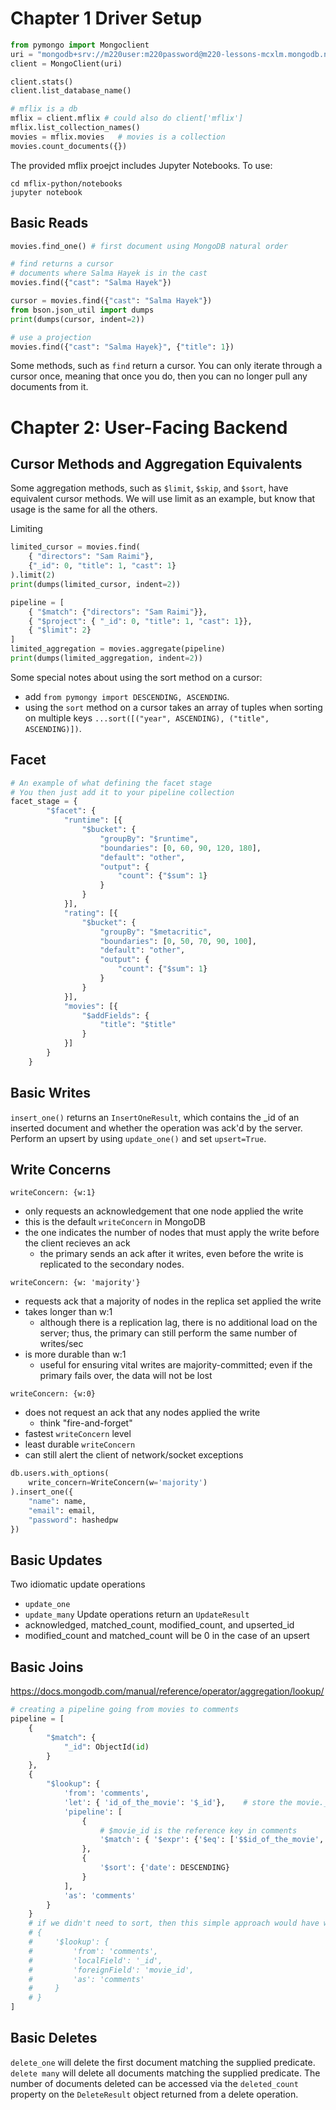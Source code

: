 # Chapter 1 Driver Setup
```python
from pymongo import Mongoclient
uri = "mongodb+srv://m220user:m220password@m220-lessons-mcxlm.mongodb.net/test"
client = MongoClient(uri)

client.stats()
client.list_database_name()

# mflix is a db
mflix = client.mflix # could also do client['mflix']
mflix.list_collection_names()
movies = mflix.movies   # movies is a collection
movies.count_documents({})
```

The provided mflix proejct includes Jupyter Notebooks.
To use:
```
cd mflix-python/notebooks
jupyter notebook
```

## Basic Reads
```python
movies.find_one() # first document using MongoDB natural order

# find returns a cursor
# documents where Salma Hayek is in the cast
movies.find({"cast": "Salma Hayek"})

cursor = movies.find({"cast": "Salma Hayek"})
from bson.json_util import dumps
print(dumps(cursor, indent=2))

# use a projection
movies.find({"cast": "Salma Hayek}", {"title": 1})
```

Some methods, such as `find` return a cursor.
You can only iterate through a cursor once, meaning that once you do, then you can no longer pull any documents from it.

# Chapter 2: User-Facing Backend
## Cursor Methods and Aggregation Equivalents

Some aggregation methods, such as `$limit`, `$skip`, and `$sort`, have equivalent cursor methods.
We will use limit as an example, but know that usage is the same for all the others.

Limiting

```python
limited_cursor = movies.find(
    { "directors": "Sam Raimi"},
    {"_id": 0, "title": 1, "cast": 1}
).limit(2)
print(dumps(limited_cursor, indent=2))

pipeline = [
    { "$match": {"directors": "Sam Raimi"}},
    { "$project": { "_id": 0, "title": 1, "cast": 1}},
    { "$limit": 2}
]
limited_aggregation = movies.aggregate(pipeline)
print(dumps(limited_aggregation, indent=2))
```

Some special notes about using the sort method on a cursor:
- add `from pymongy import DESCENDING, ASCENDING`.
- using the `sort` method on a cursor takes an array of tuples when sorting on multiple keys `...sort([("year", ASCENDING), ("title", ASCENDING)])`.

## Facet
```python
# An example of what defining the facet stage
# You then just add it to your pipeline collection
facet_stage = {
        "$facet": {
            "runtime": [{
                "$bucket": {
                    "groupBy": "$runtime",
                    "boundaries": [0, 60, 90, 120, 180],
                    "default": "other",
                    "output": {
                        "count": {"$sum": 1}
                    }
                }
            }],
            "rating": [{
                "$bucket": {
                    "groupBy": "$metacritic",
                    "boundaries": [0, 50, 70, 90, 100],
                    "default": "other",
                    "output": {
                        "count": {"$sum": 1}
                    }
                }
            }],
            "movies": [{
                "$addFields": {
                    "title": "$title"
                }
            }]
        }
    }
```

## Basic Writes
`insert_one()` returns an `InsertOneResult`, which contains the _id of an inserted document and whether the operation was ack'd by the server.
Perform an upsert by using `update_one()` and set `upsert=True`.

## Write Concerns
`writeConcern: {w:1}`
- only requests an acknowledgement that one node applied the write
- this is the default `writeConcern` in MongoDB
- the one indicates the number of nodes that must apply the write before the client recieves an ack
  - the primary sends an ack after it writes, even before the write is replicated to the secondary nodes.

`writeConcern: {w: 'majority'}`
- requests ack that a majority of nodes in the replica set applied the write
- takes longer than w:1
  - although there is a replication lag, there is no additional load on the server; thus, the primary can still perform the same number of writes/sec
- is more durable than w:1
  - useful for ensuring vital writes are majority-committed; even if the primary fails over, the data will not be lost

`writeConcern: {w:0}`
- does not request an ack that any nodes applied the write
  - think "fire-and-forget"
- fastest `writeConcern` level
- least durable `writeConcern`
- can still alert the client of network/socket exceptions

```python
db.users.with_options(
    write_concern=WriteConcern(w='majority')
).insert_one({
    "name": name,
    "email": email,
    "password": hashedpw
})
```

## Basic Updates
Two idiomatic update operations
- `update_one`
- `update_many`
Update operations return an `UpdateResult`
- acknowledged, matched_count, modified_count, and upserted_id
- modified_count and matched_count will be 0 in the case of an upsert

## Basic Joins
https://docs.mongodb.com/manual/reference/operator/aggregation/lookup/

```python
# creating a pipeline going from movies to comments
pipeline = [
    {
        "$match": {
            "_id": ObjectId(id)
        }
    },
    {
        "$lookup": {
            'from': 'comments',
            'let': { 'id_of_the_movie': '$_id'},    # store the movie._id in the $$id_of_the_movie variable, otherwise pipeline cannot access it
            'pipeline': [
                {
                    # $movie_id is the reference key in comments
                    '$match': { '$expr': {'$eq': ['$$id_of_the_movie', '$movie_id']}}
                },
                {
                    '$sort': {'date': DESCENDING}
                }
            ],
            'as': 'comments'
        }
    }
    # if we didn't need to sort, then this simple approach would have worked
    # {
    #     '$lookup': {
    #         'from': 'comments',
    #         'localField': '_id',
    #         'foreignField': 'movie_id',
    #         'as': 'comments'
    #     }
    # }
]
```

## Basic Deletes
`delete_one` will delete the first document matching the supplied predicate.
`delete many` will delete all documents matching the supplied predicate.
The number of documents deleted can be accessed via the `deleted_count` property on the `DeleteResult` object returned from a delete operation.